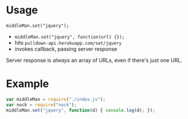 # Usage

```
middleMan.set("jquery");
```

- `middleMan.set("jquery", function(url) {});`
- hits `pulldown-api.herokuapp.com/set/jquery`
- invokes callback, passing server response

Server response is _always_ an array of URLs, even if there's just one URL.

# Example

```js
var middleMan = require("./index.js");
var nock = require("nock");
middleMan.set("jquery", function(d) { console.log(d); });
```

